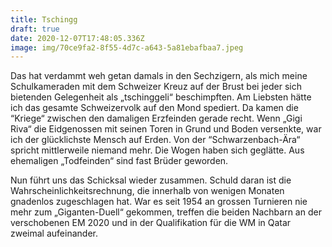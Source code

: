 ```yaml
---
title: Tschingg
draft: true
date: 2020-12-07T17:48:05.336Z
image: img/70ce9fa2-8f55-4d7c-a643-5a81ebafbaa7.jpeg
---
```

Das hat verdammt weh getan damals in den Sechzigern, als mich meine Schulkameraden mit dem Schweizer Kreuz auf der Brust bei jeder sich bietenden Gelegenheit als „tschinggeli“ beschimpften. Am Liebsten hätte ich das gesamte Schweizervolk auf den Mond spediert. Da kamen die “Kriege“ zwischen den damaligen Erzfeinden gerade recht. Wenn „Gigi Riva“ die Eidgenossen mit seinen Toren in Grund und Boden versenkte, war ich der glücklichste Mensch auf Erden. Von der “Schwarzenbach-Ära“ spricht mittlerweile niemand mehr. Die Wogen haben sich geglätte. Aus ehemaligen „Todfeinden“ sind fast Brüder geworden.

Nun führt uns das Schicksal wieder zusammen. Schuld daran ist die Wahrscheinlichkeitsrechnung, die innerhalb von wenigen Monaten gnadenlos zugeschlagen hat. War es seit 1954 an grossen Turnieren nie mehr zum „Giganten-Duell“ gekommen, treffen die beiden Nachbarn an der verschobenen EM 2020 und in der Qualifikation für die WM in Qatar zweimal aufeinander.